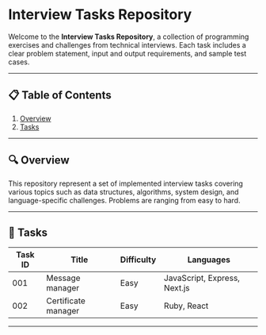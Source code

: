 # Interview Tasks Repository

Welcome to the **Interview Tasks Repository**, a collection of programming exercises and challenges from technical interviews. Each task includes a clear problem statement, input and output requirements, and sample test cases.

---

## 📋 Table of Contents

1. [Overview](#overview)
2. [Tasks](#tasks)
---

## 🔍 Overview

This repository represent a set of implemented interview tasks covering various topics such as data structures, algorithms, system design, and language-specific challenges. Problems are ranging from easy to hard.

---

## 📝 Tasks

| Task ID | Title                                    | Difficulty | Languages                      |
|---------|------------------------------------------|------------|--------------------------------|
| 001     | Message manager                          | Easy       | JavaScript, Express, Next.js   |
| 002     | Certificate manager                      | Easy       | Ruby, React                    |

---
